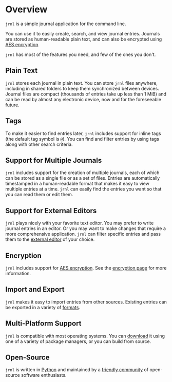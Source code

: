 <!--
Copyright © 2012-2022 jrnl contributors
License: https://www.gnu.org/licenses/gpl-3.0.html
-->

# Overview

`jrnl` is a simple journal application for the command line.

You can use it to easily create, search, and view journal entries. Journals are
stored as human-readable plain text, and can also be encrypted using [AES
encryption](http://en.wikipedia.org/wiki/Advanced_Encryption_Standard).

`jrnl` has most of the features you need, and few of the ones you don't.

## Plain Text

`jrnl` stores each journal in plain text. You can store `jrnl` files anywhere,
including in shared folders to keep them synchronized between devices. Journal
files are compact (thousands of entries take up less than 1 MiB) and can be read
by almost any electronic device, now and for the foreseeable future.

## Tags

To make it easier to find entries later, `jrnl` includes support for inline tags
(the default tag symbol is `@`). You can find and filter entries by using tags
along with other search criteria.

## Support for Multiple Journals
  
`jrnl` includes support for the creation of multiple journals, each of which
can be stored as a single file or as a set of files. Entries are automatically
timestamped in a human-readable format that makes it easy to view multiple
entries at a time. `jrnl` can easily find the entries you want so that you can
read them or edit them.

## Support for External Editors

`jrnl` plays nicely with your favorite text editor. You may prefer to write
journal entries in an editor. Or you may want to make changes that require a
more comprehensive application. `jrnl` can filter specific entries and pass them
to the [external editor](./external-editors.md) of your choice.

## Encryption
  
`jrnl` includes support for [AES
encryption](http://en.wikipedia.org/wiki/Advanced_Encryption_Standard). See the
[encryption page](./encryption.md) for more information.

## Import and Export

`jrnl` makes it easy to import entries from other sources. Existing entries can
be exported in a variety of [formats](./formats.md).

## Multi-Platform Support

`jrnl` is compatible with most operating systems. You can [download](./installation.md) it using one
of a variety of package managers, or you can build from source.

## Open-Source

`jrnl` is written in [Python](https://www.python.org) and maintained by a
[friendly community](https://github.com/jrnl-org/jrnl) of open-source software
enthusiasts.

